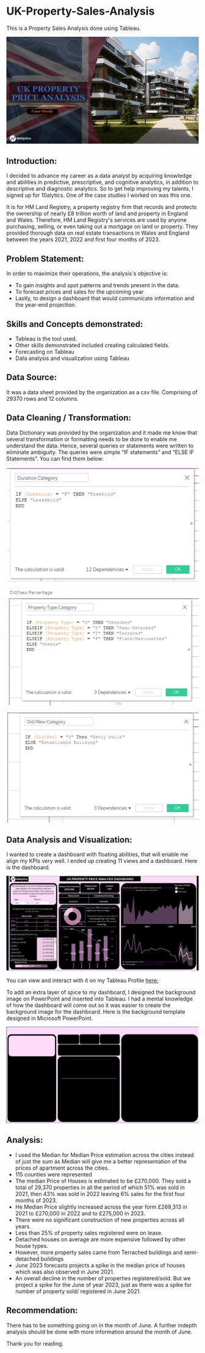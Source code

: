 # UK-Property-Sales-Analysis
This is a Property Sales Analysis done using Tableau.

![](INTRO.png)

## Introduction:

I decided to advance my career as a data analyst by acquiring knowledge and abilities in predictive, prescriptive, and cognitive analytics, in addition to descriptive and diagnostic analytics.  So to get help improving my talents, I signed up for 10alytics. One of the case studies I worked on was this one.

It is for HM Land Registry, a property registry firm that records and protects the ownership of nearly £8 trillion worth of land and property in England and Wales. Therefore, HM Land Registry's services are used by anyone purchasing, selling, or even taking out a mortgage on land or property. They provided thorough data on real estate transactions in Wales and England between the years 2021, 2022 and first four months of 2023. 

## Problem Statement:

In order to maximize their operations, the analysis's objective is:
- To gain insights and spot patterns and trends present in the data. 
- To forecast prices and sales for the upcoming year
- Lastly, to design a dashboard that would communicate information and the year-end projection.

## Skills and Concepts demonstrated:
- Tableau is the tool used.
- Other skills demonstrated included creating calculated fields.
- Forecasting on Tableau
- Data analysis and visualization using Tableau

## Data Source:
It was a data sheet provided by the organization as a csv file. Comprising of 29370 rows and 12 columns.

## Data Cleaning / Transformation:

Data Dictionary was provided  by the organization and it made me know that several transformation or formatting needs to be done to enable me understand the data.
Hence, several queries or statements were written to eliminate ambiguity. The queries were simple “IF statements” and “ELSE IF Statements”.
You can find them below:

![](DataClean2.png)

![](DataClean.png)

![](DataClean3.png)


## Data Analysis and Visualization:

I wanted to create a dashboard with floating abilities, that will enable me align my KPIs very well. I ended up creating 11 views and a dashboard.
Here is the dashboard.

![](DASHBOARD.png)

You can view and interact with it on my Tableau Profile [here:](https://public.tableau.com/app/profile/amarachi.nwoke.ugagbe/viz/UKPropertyAnalysis_17119836336030/Dashboard1)

To add an extra layer of spice to my dashboard, I designed the background image on PowerPoint and inserted into Tableau. I had a mental knowledge of how the dashboard will come out so it was easier to create the background image for the dashboard. 
Here is the background template designed in Microsoft PowerPoint.

![](BackgroundTemplate.png)


## Analysis:

- I used the Median for Median Price estimation across the cities instead of just the sum as Median will give me a better representation of the prices of apartment across the cities.
- 115 counties were represented
- The median Price of Houses is estimated to be £270,000. They sold a total of 29,370 properties in all the period of which 51% was sold in 2021, then 43% was sold in 2022 leaving 6% sales for the first four months of 2023.
- He Median Price slightly increased across the year form £269,313 in 2021 to £270,000 in 2022 and to £275,000 in 2023.
- There were no significant construction of new properties across all years. 
- Less than 25% of property sales registered were on lease.
- Detached houses on average are more expensive followed by other house types.
- However, more property sales came from Terrached buildings and semi-detached buildings
- June 2023 forecasts projects a spike in the median price of houses which was also observed in June 2021.
- An overall decline in the number of properties registered/sold. But we project a spike for the June of year 2023, just as there was a spike for number of property sold/ registered in June 2021.

## Recommendation:
There has to be something going on in the month of June. A further indepth analysis should be done with more information around the month of June.




Thank you for reading.

